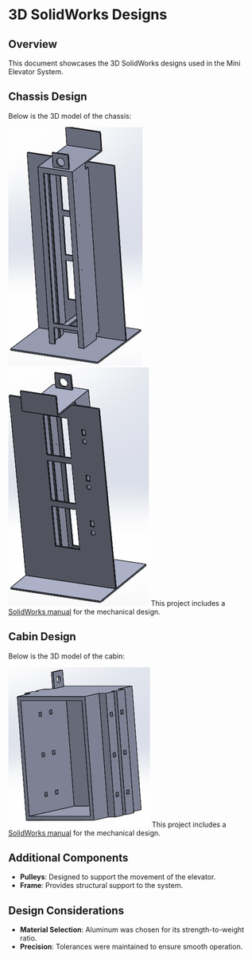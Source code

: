 # 3D SolidWorks Designs

## Overview
This document showcases the 3D SolidWorks designs used in the Mini Elevator System.

## Chassis Design
Below is the 3D model of the chassis:

![Chassis Design](../mechanical/chassis_design.png)
![Chassis Design](../mechanical/chassis_design1.png)
This project includes a [SolidWorks manual](mechanical/chassis.PDF) for the mechanical design.
## Cabin Design
Below is the 3D model of the cabin:

![Cabin Design](../mechanical/cabin_design.png)
This project includes a [SolidWorks manual](mechanical/cabine.PDF) for the mechanical design.
## Additional Components
- **Pulleys**: Designed to support the movement of the elevator.
- **Frame**: Provides structural support to the system.

## Design Considerations
- **Material Selection**: Aluminum was chosen for its strength-to-weight ratio.
- **Precision**: Tolerances were maintained to ensure smooth operation.